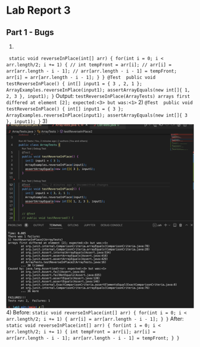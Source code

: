# Lab Report 3

## Part 1 - Bugs

1) 
` static void reverseInPlace(int[] arr) {
    for(int i = 0; i < arr.length/2; i += 1) {
      // int tempFront = arr[i];
      // arr[i] = arr[arr.length - i - 1];
      // arr[arr.length - i - 1] = tempFront;
      arr[i] = arr[arr.length - i - 1];
    }
  }
  @Test 
	public void testReverseInPlace() {
    int[] input1 = { 3 , 2, 1 };
    ArrayExamples.reverseInPlace(input1);
    assertArrayEquals(new int[]{ 1, 2, 3 }, input1);
	}`
Output: `testReverseInPlace(ArrayTests)
arrays first differed at element [2]; expected:<3> but was:<1>`
2) `@Test 
	public void testReverseInPlace() {
    int[] input1 = { 3 };
    ArrayExamples.reverseInPlace(input1);
    assertArrayEquals(new int[]{ 3 }, input1);
	}`
3) ![Output](images/OutputLab3.png)
4) Before: `static void reverseInPlace(int[] arr) {
    for(int i = 0; i < arr.length/2; i += 1) {
      arr[i] = arr[arr.length - i - 1];
    }
  }`
After: `  static void reverseInPlace(int[] arr) {
    for(int i = 0; i < arr.length/2; i += 1) {
      int tempFront = arr[i];
      arr[i] = arr[arr.length - i - 1];
      arr[arr.length - i - 1] = tempFront;
    }
  }`
